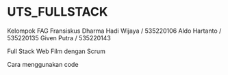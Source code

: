 # UTS_FULLSTACK
Kelompok FAG
Fransiskus Dharma Hadi Wijaya / 535220106
Aldo Hartanto / 535220135
Given Putra / 535220143

Full Stack Web Film dengan Scrum

Cara menggunakan code
